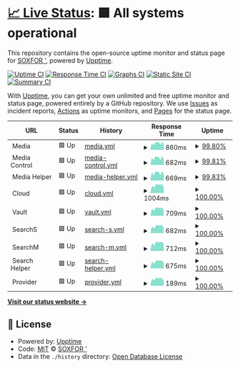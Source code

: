 # [📈 Live Status](https://upp.hpercld.xyz): <!--live status--> **🟩 All systems operational**

This repository contains the open-source uptime monitor and status page for [SOXFOR '](https://upp.hpercld.xyz), powered by [Upptime](https://github.com/upptime/upptime).

[![Uptime CI](https://github.com/soxfor/upptime/workflows/Uptime%20CI/badge.svg)](https://github.com/soxfor/upptime/actions?query=workflow%3A%22Uptime+CI%22)
[![Response Time CI](https://github.com/soxfor/upptime/workflows/Response%20Time%20CI/badge.svg)](https://github.com/soxfor/upptime/actions?query=workflow%3A%22Response+Time+CI%22)
[![Graphs CI](https://github.com/soxfor/upptime/workflows/Graphs%20CI/badge.svg)](https://github.com/soxfor/upptime/actions?query=workflow%3A%22Graphs+CI%22)
[![Static Site CI](https://github.com/soxfor/upptime/workflows/Static%20Site%20CI/badge.svg)](https://github.com/soxfor/upptime/actions?query=workflow%3A%22Static+Site+CI%22)
[![Summary CI](https://github.com/soxfor/upptime/workflows/Summary%20CI/badge.svg)](https://github.com/soxfor/upptime/actions?query=workflow%3A%22Summary+CI%22)

With [Upptime](https://upptime.js.org), you can get your own unlimited and free uptime monitor and status page, powered entirely by a GitHub repository. We use [Issues](https://github.com/soxfor/upptime/issues) as incident reports, [Actions](https://github.com/soxfor/upptime/actions) as uptime monitors, and [Pages](https://upp.hpercld.xyz) for the status page.

<!--start: status pages-->
<!-- This summary is generated by Upptime (https://github.com/upptime/upptime) -->
<!-- Do not edit this manually, your changes will be overwritten -->
<!-- prettier-ignore -->
| URL | Status | History | Response Time | Uptime |
| --- | ------ | ------- | ------------- | ------ |
| <img alt="" src="https://icons.duckduckgo.com/ip3/null.ico" height="13"> Media | 🟩 Up | [media.yml](https://github.com/soxfor/upptime/commits/HEAD/history/media.yml) | <details><summary><img alt="Response time graph" src="./graphs/media/response-time-week.png" height="20"> 860ms</summary><br><a href="https://upp.hpercld.xyz/history/media"><img alt="Response time 942" src="https://img.shields.io/endpoint?url=https%3A%2F%2Fraw.githubusercontent.com%2Fsoxfor%2Fupptime%2FHEAD%2Fapi%2Fmedia%2Fresponse-time.json"></a><br><a href="https://upp.hpercld.xyz/history/media"><img alt="24-hour response time 869" src="https://img.shields.io/endpoint?url=https%3A%2F%2Fraw.githubusercontent.com%2Fsoxfor%2Fupptime%2FHEAD%2Fapi%2Fmedia%2Fresponse-time-day.json"></a><br><a href="https://upp.hpercld.xyz/history/media"><img alt="7-day response time 860" src="https://img.shields.io/endpoint?url=https%3A%2F%2Fraw.githubusercontent.com%2Fsoxfor%2Fupptime%2FHEAD%2Fapi%2Fmedia%2Fresponse-time-week.json"></a><br><a href="https://upp.hpercld.xyz/history/media"><img alt="30-day response time 835" src="https://img.shields.io/endpoint?url=https%3A%2F%2Fraw.githubusercontent.com%2Fsoxfor%2Fupptime%2FHEAD%2Fapi%2Fmedia%2Fresponse-time-month.json"></a><br><a href="https://upp.hpercld.xyz/history/media"><img alt="1-year response time 942" src="https://img.shields.io/endpoint?url=https%3A%2F%2Fraw.githubusercontent.com%2Fsoxfor%2Fupptime%2FHEAD%2Fapi%2Fmedia%2Fresponse-time-year.json"></a></details> | <details><summary><a href="https://upp.hpercld.xyz/history/media">99.80%</a></summary><a href="https://upp.hpercld.xyz/history/media"><img alt="All-time uptime 99.01%" src="https://img.shields.io/endpoint?url=https%3A%2F%2Fraw.githubusercontent.com%2Fsoxfor%2Fupptime%2FHEAD%2Fapi%2Fmedia%2Fuptime.json"></a><br><a href="https://upp.hpercld.xyz/history/media"><img alt="24-hour uptime 100.00%" src="https://img.shields.io/endpoint?url=https%3A%2F%2Fraw.githubusercontent.com%2Fsoxfor%2Fupptime%2FHEAD%2Fapi%2Fmedia%2Fuptime-day.json"></a><br><a href="https://upp.hpercld.xyz/history/media"><img alt="7-day uptime 99.80%" src="https://img.shields.io/endpoint?url=https%3A%2F%2Fraw.githubusercontent.com%2Fsoxfor%2Fupptime%2FHEAD%2Fapi%2Fmedia%2Fuptime-week.json"></a><br><a href="https://upp.hpercld.xyz/history/media"><img alt="30-day uptime 99.95%" src="https://img.shields.io/endpoint?url=https%3A%2F%2Fraw.githubusercontent.com%2Fsoxfor%2Fupptime%2FHEAD%2Fapi%2Fmedia%2Fuptime-month.json"></a><br><a href="https://upp.hpercld.xyz/history/media"><img alt="1-year uptime 99.01%" src="https://img.shields.io/endpoint?url=https%3A%2F%2Fraw.githubusercontent.com%2Fsoxfor%2Fupptime%2FHEAD%2Fapi%2Fmedia%2Fuptime-year.json"></a></details>
| <img alt="" src="https://icons.duckduckgo.com/ip3/null.ico" height="13"> Media Control | 🟩 Up | [media-control.yml](https://github.com/soxfor/upptime/commits/HEAD/history/media-control.yml) | <details><summary><img alt="Response time graph" src="./graphs/media-control/response-time-week.png" height="20"> 682ms</summary><br><a href="https://upp.hpercld.xyz/history/media-control"><img alt="Response time 711" src="https://img.shields.io/endpoint?url=https%3A%2F%2Fraw.githubusercontent.com%2Fsoxfor%2Fupptime%2FHEAD%2Fapi%2Fmedia-control%2Fresponse-time.json"></a><br><a href="https://upp.hpercld.xyz/history/media-control"><img alt="24-hour response time 712" src="https://img.shields.io/endpoint?url=https%3A%2F%2Fraw.githubusercontent.com%2Fsoxfor%2Fupptime%2FHEAD%2Fapi%2Fmedia-control%2Fresponse-time-day.json"></a><br><a href="https://upp.hpercld.xyz/history/media-control"><img alt="7-day response time 682" src="https://img.shields.io/endpoint?url=https%3A%2F%2Fraw.githubusercontent.com%2Fsoxfor%2Fupptime%2FHEAD%2Fapi%2Fmedia-control%2Fresponse-time-week.json"></a><br><a href="https://upp.hpercld.xyz/history/media-control"><img alt="30-day response time 677" src="https://img.shields.io/endpoint?url=https%3A%2F%2Fraw.githubusercontent.com%2Fsoxfor%2Fupptime%2FHEAD%2Fapi%2Fmedia-control%2Fresponse-time-month.json"></a><br><a href="https://upp.hpercld.xyz/history/media-control"><img alt="1-year response time 711" src="https://img.shields.io/endpoint?url=https%3A%2F%2Fraw.githubusercontent.com%2Fsoxfor%2Fupptime%2FHEAD%2Fapi%2Fmedia-control%2Fresponse-time-year.json"></a></details> | <details><summary><a href="https://upp.hpercld.xyz/history/media-control">99.81%</a></summary><a href="https://upp.hpercld.xyz/history/media-control"><img alt="All-time uptime 99.12%" src="https://img.shields.io/endpoint?url=https%3A%2F%2Fraw.githubusercontent.com%2Fsoxfor%2Fupptime%2FHEAD%2Fapi%2Fmedia-control%2Fuptime.json"></a><br><a href="https://upp.hpercld.xyz/history/media-control"><img alt="24-hour uptime 100.00%" src="https://img.shields.io/endpoint?url=https%3A%2F%2Fraw.githubusercontent.com%2Fsoxfor%2Fupptime%2FHEAD%2Fapi%2Fmedia-control%2Fuptime-day.json"></a><br><a href="https://upp.hpercld.xyz/history/media-control"><img alt="7-day uptime 99.81%" src="https://img.shields.io/endpoint?url=https%3A%2F%2Fraw.githubusercontent.com%2Fsoxfor%2Fupptime%2FHEAD%2Fapi%2Fmedia-control%2Fuptime-week.json"></a><br><a href="https://upp.hpercld.xyz/history/media-control"><img alt="30-day uptime 99.96%" src="https://img.shields.io/endpoint?url=https%3A%2F%2Fraw.githubusercontent.com%2Fsoxfor%2Fupptime%2FHEAD%2Fapi%2Fmedia-control%2Fuptime-month.json"></a><br><a href="https://upp.hpercld.xyz/history/media-control"><img alt="1-year uptime 99.12%" src="https://img.shields.io/endpoint?url=https%3A%2F%2Fraw.githubusercontent.com%2Fsoxfor%2Fupptime%2FHEAD%2Fapi%2Fmedia-control%2Fuptime-year.json"></a></details>
| <img alt="" src="https://icons.duckduckgo.com/ip3/null.ico" height="13"> Media Helper | 🟩 Up | [media-helper.yml](https://github.com/soxfor/upptime/commits/HEAD/history/media-helper.yml) | <details><summary><img alt="Response time graph" src="./graphs/media-helper/response-time-week.png" height="20"> 669ms</summary><br><a href="https://upp.hpercld.xyz/history/media-helper"><img alt="Response time 749" src="https://img.shields.io/endpoint?url=https%3A%2F%2Fraw.githubusercontent.com%2Fsoxfor%2Fupptime%2FHEAD%2Fapi%2Fmedia-helper%2Fresponse-time.json"></a><br><a href="https://upp.hpercld.xyz/history/media-helper"><img alt="24-hour response time 712" src="https://img.shields.io/endpoint?url=https%3A%2F%2Fraw.githubusercontent.com%2Fsoxfor%2Fupptime%2FHEAD%2Fapi%2Fmedia-helper%2Fresponse-time-day.json"></a><br><a href="https://upp.hpercld.xyz/history/media-helper"><img alt="7-day response time 669" src="https://img.shields.io/endpoint?url=https%3A%2F%2Fraw.githubusercontent.com%2Fsoxfor%2Fupptime%2FHEAD%2Fapi%2Fmedia-helper%2Fresponse-time-week.json"></a><br><a href="https://upp.hpercld.xyz/history/media-helper"><img alt="30-day response time 661" src="https://img.shields.io/endpoint?url=https%3A%2F%2Fraw.githubusercontent.com%2Fsoxfor%2Fupptime%2FHEAD%2Fapi%2Fmedia-helper%2Fresponse-time-month.json"></a><br><a href="https://upp.hpercld.xyz/history/media-helper"><img alt="1-year response time 749" src="https://img.shields.io/endpoint?url=https%3A%2F%2Fraw.githubusercontent.com%2Fsoxfor%2Fupptime%2FHEAD%2Fapi%2Fmedia-helper%2Fresponse-time-year.json"></a></details> | <details><summary><a href="https://upp.hpercld.xyz/history/media-helper">99.83%</a></summary><a href="https://upp.hpercld.xyz/history/media-helper"><img alt="All-time uptime 99.13%" src="https://img.shields.io/endpoint?url=https%3A%2F%2Fraw.githubusercontent.com%2Fsoxfor%2Fupptime%2FHEAD%2Fapi%2Fmedia-helper%2Fuptime.json"></a><br><a href="https://upp.hpercld.xyz/history/media-helper"><img alt="24-hour uptime 100.00%" src="https://img.shields.io/endpoint?url=https%3A%2F%2Fraw.githubusercontent.com%2Fsoxfor%2Fupptime%2FHEAD%2Fapi%2Fmedia-helper%2Fuptime-day.json"></a><br><a href="https://upp.hpercld.xyz/history/media-helper"><img alt="7-day uptime 99.83%" src="https://img.shields.io/endpoint?url=https%3A%2F%2Fraw.githubusercontent.com%2Fsoxfor%2Fupptime%2FHEAD%2Fapi%2Fmedia-helper%2Fuptime-week.json"></a><br><a href="https://upp.hpercld.xyz/history/media-helper"><img alt="30-day uptime 99.96%" src="https://img.shields.io/endpoint?url=https%3A%2F%2Fraw.githubusercontent.com%2Fsoxfor%2Fupptime%2FHEAD%2Fapi%2Fmedia-helper%2Fuptime-month.json"></a><br><a href="https://upp.hpercld.xyz/history/media-helper"><img alt="1-year uptime 99.13%" src="https://img.shields.io/endpoint?url=https%3A%2F%2Fraw.githubusercontent.com%2Fsoxfor%2Fupptime%2FHEAD%2Fapi%2Fmedia-helper%2Fuptime-year.json"></a></details>
| <img alt="" src="https://icons.duckduckgo.com/ip3/null.ico" height="13"> Cloud | 🟩 Up | [cloud.yml](https://github.com/soxfor/upptime/commits/HEAD/history/cloud.yml) | <details><summary><img alt="Response time graph" src="./graphs/cloud/response-time-week.png" height="20"> 1004ms</summary><br><a href="https://upp.hpercld.xyz/history/cloud"><img alt="Response time 986" src="https://img.shields.io/endpoint?url=https%3A%2F%2Fraw.githubusercontent.com%2Fsoxfor%2Fupptime%2FHEAD%2Fapi%2Fcloud%2Fresponse-time.json"></a><br><a href="https://upp.hpercld.xyz/history/cloud"><img alt="24-hour response time 963" src="https://img.shields.io/endpoint?url=https%3A%2F%2Fraw.githubusercontent.com%2Fsoxfor%2Fupptime%2FHEAD%2Fapi%2Fcloud%2Fresponse-time-day.json"></a><br><a href="https://upp.hpercld.xyz/history/cloud"><img alt="7-day response time 1004" src="https://img.shields.io/endpoint?url=https%3A%2F%2Fraw.githubusercontent.com%2Fsoxfor%2Fupptime%2FHEAD%2Fapi%2Fcloud%2Fresponse-time-week.json"></a><br><a href="https://upp.hpercld.xyz/history/cloud"><img alt="30-day response time 1002" src="https://img.shields.io/endpoint?url=https%3A%2F%2Fraw.githubusercontent.com%2Fsoxfor%2Fupptime%2FHEAD%2Fapi%2Fcloud%2Fresponse-time-month.json"></a><br><a href="https://upp.hpercld.xyz/history/cloud"><img alt="1-year response time 986" src="https://img.shields.io/endpoint?url=https%3A%2F%2Fraw.githubusercontent.com%2Fsoxfor%2Fupptime%2FHEAD%2Fapi%2Fcloud%2Fresponse-time-year.json"></a></details> | <details><summary><a href="https://upp.hpercld.xyz/history/cloud">100.00%</a></summary><a href="https://upp.hpercld.xyz/history/cloud"><img alt="All-time uptime 99.14%" src="https://img.shields.io/endpoint?url=https%3A%2F%2Fraw.githubusercontent.com%2Fsoxfor%2Fupptime%2FHEAD%2Fapi%2Fcloud%2Fuptime.json"></a><br><a href="https://upp.hpercld.xyz/history/cloud"><img alt="24-hour uptime 100.00%" src="https://img.shields.io/endpoint?url=https%3A%2F%2Fraw.githubusercontent.com%2Fsoxfor%2Fupptime%2FHEAD%2Fapi%2Fcloud%2Fuptime-day.json"></a><br><a href="https://upp.hpercld.xyz/history/cloud"><img alt="7-day uptime 100.00%" src="https://img.shields.io/endpoint?url=https%3A%2F%2Fraw.githubusercontent.com%2Fsoxfor%2Fupptime%2FHEAD%2Fapi%2Fcloud%2Fuptime-week.json"></a><br><a href="https://upp.hpercld.xyz/history/cloud"><img alt="30-day uptime 100.00%" src="https://img.shields.io/endpoint?url=https%3A%2F%2Fraw.githubusercontent.com%2Fsoxfor%2Fupptime%2FHEAD%2Fapi%2Fcloud%2Fuptime-month.json"></a><br><a href="https://upp.hpercld.xyz/history/cloud"><img alt="1-year uptime 99.14%" src="https://img.shields.io/endpoint?url=https%3A%2F%2Fraw.githubusercontent.com%2Fsoxfor%2Fupptime%2FHEAD%2Fapi%2Fcloud%2Fuptime-year.json"></a></details>
| <img alt="" src="https://icons.duckduckgo.com/ip3/null.ico" height="13"> Vault | 🟩 Up | [vault.yml](https://github.com/soxfor/upptime/commits/HEAD/history/vault.yml) | <details><summary><img alt="Response time graph" src="./graphs/vault/response-time-week.png" height="20"> 709ms</summary><br><a href="https://upp.hpercld.xyz/history/vault"><img alt="Response time 766" src="https://img.shields.io/endpoint?url=https%3A%2F%2Fraw.githubusercontent.com%2Fsoxfor%2Fupptime%2FHEAD%2Fapi%2Fvault%2Fresponse-time.json"></a><br><a href="https://upp.hpercld.xyz/history/vault"><img alt="24-hour response time 718" src="https://img.shields.io/endpoint?url=https%3A%2F%2Fraw.githubusercontent.com%2Fsoxfor%2Fupptime%2FHEAD%2Fapi%2Fvault%2Fresponse-time-day.json"></a><br><a href="https://upp.hpercld.xyz/history/vault"><img alt="7-day response time 709" src="https://img.shields.io/endpoint?url=https%3A%2F%2Fraw.githubusercontent.com%2Fsoxfor%2Fupptime%2FHEAD%2Fapi%2Fvault%2Fresponse-time-week.json"></a><br><a href="https://upp.hpercld.xyz/history/vault"><img alt="30-day response time 686" src="https://img.shields.io/endpoint?url=https%3A%2F%2Fraw.githubusercontent.com%2Fsoxfor%2Fupptime%2FHEAD%2Fapi%2Fvault%2Fresponse-time-month.json"></a><br><a href="https://upp.hpercld.xyz/history/vault"><img alt="1-year response time 766" src="https://img.shields.io/endpoint?url=https%3A%2F%2Fraw.githubusercontent.com%2Fsoxfor%2Fupptime%2FHEAD%2Fapi%2Fvault%2Fresponse-time-year.json"></a></details> | <details><summary><a href="https://upp.hpercld.xyz/history/vault">100.00%</a></summary><a href="https://upp.hpercld.xyz/history/vault"><img alt="All-time uptime 99.13%" src="https://img.shields.io/endpoint?url=https%3A%2F%2Fraw.githubusercontent.com%2Fsoxfor%2Fupptime%2FHEAD%2Fapi%2Fvault%2Fuptime.json"></a><br><a href="https://upp.hpercld.xyz/history/vault"><img alt="24-hour uptime 100.00%" src="https://img.shields.io/endpoint?url=https%3A%2F%2Fraw.githubusercontent.com%2Fsoxfor%2Fupptime%2FHEAD%2Fapi%2Fvault%2Fuptime-day.json"></a><br><a href="https://upp.hpercld.xyz/history/vault"><img alt="7-day uptime 100.00%" src="https://img.shields.io/endpoint?url=https%3A%2F%2Fraw.githubusercontent.com%2Fsoxfor%2Fupptime%2FHEAD%2Fapi%2Fvault%2Fuptime-week.json"></a><br><a href="https://upp.hpercld.xyz/history/vault"><img alt="30-day uptime 100.00%" src="https://img.shields.io/endpoint?url=https%3A%2F%2Fraw.githubusercontent.com%2Fsoxfor%2Fupptime%2FHEAD%2Fapi%2Fvault%2Fuptime-month.json"></a><br><a href="https://upp.hpercld.xyz/history/vault"><img alt="1-year uptime 99.13%" src="https://img.shields.io/endpoint?url=https%3A%2F%2Fraw.githubusercontent.com%2Fsoxfor%2Fupptime%2FHEAD%2Fapi%2Fvault%2Fuptime-year.json"></a></details>
| <img alt="" src="https://icons.duckduckgo.com/ip3/null.ico" height="13"> SearchS | 🟩 Up | [search-s.yml](https://github.com/soxfor/upptime/commits/HEAD/history/search-s.yml) | <details><summary><img alt="Response time graph" src="./graphs/search-s/response-time-week.png" height="20"> 682ms</summary><br><a href="https://upp.hpercld.xyz/history/search-s"><img alt="Response time 763" src="https://img.shields.io/endpoint?url=https%3A%2F%2Fraw.githubusercontent.com%2Fsoxfor%2Fupptime%2FHEAD%2Fapi%2Fsearch-s%2Fresponse-time.json"></a><br><a href="https://upp.hpercld.xyz/history/search-s"><img alt="24-hour response time 656" src="https://img.shields.io/endpoint?url=https%3A%2F%2Fraw.githubusercontent.com%2Fsoxfor%2Fupptime%2FHEAD%2Fapi%2Fsearch-s%2Fresponse-time-day.json"></a><br><a href="https://upp.hpercld.xyz/history/search-s"><img alt="7-day response time 682" src="https://img.shields.io/endpoint?url=https%3A%2F%2Fraw.githubusercontent.com%2Fsoxfor%2Fupptime%2FHEAD%2Fapi%2Fsearch-s%2Fresponse-time-week.json"></a><br><a href="https://upp.hpercld.xyz/history/search-s"><img alt="30-day response time 671" src="https://img.shields.io/endpoint?url=https%3A%2F%2Fraw.githubusercontent.com%2Fsoxfor%2Fupptime%2FHEAD%2Fapi%2Fsearch-s%2Fresponse-time-month.json"></a><br><a href="https://upp.hpercld.xyz/history/search-s"><img alt="1-year response time 763" src="https://img.shields.io/endpoint?url=https%3A%2F%2Fraw.githubusercontent.com%2Fsoxfor%2Fupptime%2FHEAD%2Fapi%2Fsearch-s%2Fresponse-time-year.json"></a></details> | <details><summary><a href="https://upp.hpercld.xyz/history/search-s">100.00%</a></summary><a href="https://upp.hpercld.xyz/history/search-s"><img alt="All-time uptime 99.17%" src="https://img.shields.io/endpoint?url=https%3A%2F%2Fraw.githubusercontent.com%2Fsoxfor%2Fupptime%2FHEAD%2Fapi%2Fsearch-s%2Fuptime.json"></a><br><a href="https://upp.hpercld.xyz/history/search-s"><img alt="24-hour uptime 100.00%" src="https://img.shields.io/endpoint?url=https%3A%2F%2Fraw.githubusercontent.com%2Fsoxfor%2Fupptime%2FHEAD%2Fapi%2Fsearch-s%2Fuptime-day.json"></a><br><a href="https://upp.hpercld.xyz/history/search-s"><img alt="7-day uptime 100.00%" src="https://img.shields.io/endpoint?url=https%3A%2F%2Fraw.githubusercontent.com%2Fsoxfor%2Fupptime%2FHEAD%2Fapi%2Fsearch-s%2Fuptime-week.json"></a><br><a href="https://upp.hpercld.xyz/history/search-s"><img alt="30-day uptime 100.00%" src="https://img.shields.io/endpoint?url=https%3A%2F%2Fraw.githubusercontent.com%2Fsoxfor%2Fupptime%2FHEAD%2Fapi%2Fsearch-s%2Fuptime-month.json"></a><br><a href="https://upp.hpercld.xyz/history/search-s"><img alt="1-year uptime 99.17%" src="https://img.shields.io/endpoint?url=https%3A%2F%2Fraw.githubusercontent.com%2Fsoxfor%2Fupptime%2FHEAD%2Fapi%2Fsearch-s%2Fuptime-year.json"></a></details>
| <img alt="" src="https://icons.duckduckgo.com/ip3/null.ico" height="13"> SearchM | 🟩 Up | [search-m.yml](https://github.com/soxfor/upptime/commits/HEAD/history/search-m.yml) | <details><summary><img alt="Response time graph" src="./graphs/search-m/response-time-week.png" height="20"> 712ms</summary><br><a href="https://upp.hpercld.xyz/history/search-m"><img alt="Response time 674" src="https://img.shields.io/endpoint?url=https%3A%2F%2Fraw.githubusercontent.com%2Fsoxfor%2Fupptime%2FHEAD%2Fapi%2Fsearch-m%2Fresponse-time.json"></a><br><a href="https://upp.hpercld.xyz/history/search-m"><img alt="24-hour response time 697" src="https://img.shields.io/endpoint?url=https%3A%2F%2Fraw.githubusercontent.com%2Fsoxfor%2Fupptime%2FHEAD%2Fapi%2Fsearch-m%2Fresponse-time-day.json"></a><br><a href="https://upp.hpercld.xyz/history/search-m"><img alt="7-day response time 712" src="https://img.shields.io/endpoint?url=https%3A%2F%2Fraw.githubusercontent.com%2Fsoxfor%2Fupptime%2FHEAD%2Fapi%2Fsearch-m%2Fresponse-time-week.json"></a><br><a href="https://upp.hpercld.xyz/history/search-m"><img alt="30-day response time 674" src="https://img.shields.io/endpoint?url=https%3A%2F%2Fraw.githubusercontent.com%2Fsoxfor%2Fupptime%2FHEAD%2Fapi%2Fsearch-m%2Fresponse-time-month.json"></a><br><a href="https://upp.hpercld.xyz/history/search-m"><img alt="1-year response time 674" src="https://img.shields.io/endpoint?url=https%3A%2F%2Fraw.githubusercontent.com%2Fsoxfor%2Fupptime%2FHEAD%2Fapi%2Fsearch-m%2Fresponse-time-year.json"></a></details> | <details><summary><a href="https://upp.hpercld.xyz/history/search-m">100.00%</a></summary><a href="https://upp.hpercld.xyz/history/search-m"><img alt="All-time uptime 99.18%" src="https://img.shields.io/endpoint?url=https%3A%2F%2Fraw.githubusercontent.com%2Fsoxfor%2Fupptime%2FHEAD%2Fapi%2Fsearch-m%2Fuptime.json"></a><br><a href="https://upp.hpercld.xyz/history/search-m"><img alt="24-hour uptime 100.00%" src="https://img.shields.io/endpoint?url=https%3A%2F%2Fraw.githubusercontent.com%2Fsoxfor%2Fupptime%2FHEAD%2Fapi%2Fsearch-m%2Fuptime-day.json"></a><br><a href="https://upp.hpercld.xyz/history/search-m"><img alt="7-day uptime 100.00%" src="https://img.shields.io/endpoint?url=https%3A%2F%2Fraw.githubusercontent.com%2Fsoxfor%2Fupptime%2FHEAD%2Fapi%2Fsearch-m%2Fuptime-week.json"></a><br><a href="https://upp.hpercld.xyz/history/search-m"><img alt="30-day uptime 100.00%" src="https://img.shields.io/endpoint?url=https%3A%2F%2Fraw.githubusercontent.com%2Fsoxfor%2Fupptime%2FHEAD%2Fapi%2Fsearch-m%2Fuptime-month.json"></a><br><a href="https://upp.hpercld.xyz/history/search-m"><img alt="1-year uptime 99.18%" src="https://img.shields.io/endpoint?url=https%3A%2F%2Fraw.githubusercontent.com%2Fsoxfor%2Fupptime%2FHEAD%2Fapi%2Fsearch-m%2Fuptime-year.json"></a></details>
| <img alt="" src="https://icons.duckduckgo.com/ip3/null.ico" height="13"> Search Helper | 🟩 Up | [search-helper.yml](https://github.com/soxfor/upptime/commits/HEAD/history/search-helper.yml) | <details><summary><img alt="Response time graph" src="./graphs/search-helper/response-time-week.png" height="20"> 675ms</summary><br><a href="https://upp.hpercld.xyz/history/search-helper"><img alt="Response time 756" src="https://img.shields.io/endpoint?url=https%3A%2F%2Fraw.githubusercontent.com%2Fsoxfor%2Fupptime%2FHEAD%2Fapi%2Fsearch-helper%2Fresponse-time.json"></a><br><a href="https://upp.hpercld.xyz/history/search-helper"><img alt="24-hour response time 670" src="https://img.shields.io/endpoint?url=https%3A%2F%2Fraw.githubusercontent.com%2Fsoxfor%2Fupptime%2FHEAD%2Fapi%2Fsearch-helper%2Fresponse-time-day.json"></a><br><a href="https://upp.hpercld.xyz/history/search-helper"><img alt="7-day response time 675" src="https://img.shields.io/endpoint?url=https%3A%2F%2Fraw.githubusercontent.com%2Fsoxfor%2Fupptime%2FHEAD%2Fapi%2Fsearch-helper%2Fresponse-time-week.json"></a><br><a href="https://upp.hpercld.xyz/history/search-helper"><img alt="30-day response time 671" src="https://img.shields.io/endpoint?url=https%3A%2F%2Fraw.githubusercontent.com%2Fsoxfor%2Fupptime%2FHEAD%2Fapi%2Fsearch-helper%2Fresponse-time-month.json"></a><br><a href="https://upp.hpercld.xyz/history/search-helper"><img alt="1-year response time 756" src="https://img.shields.io/endpoint?url=https%3A%2F%2Fraw.githubusercontent.com%2Fsoxfor%2Fupptime%2FHEAD%2Fapi%2Fsearch-helper%2Fresponse-time-year.json"></a></details> | <details><summary><a href="https://upp.hpercld.xyz/history/search-helper">100.00%</a></summary><a href="https://upp.hpercld.xyz/history/search-helper"><img alt="All-time uptime 99.18%" src="https://img.shields.io/endpoint?url=https%3A%2F%2Fraw.githubusercontent.com%2Fsoxfor%2Fupptime%2FHEAD%2Fapi%2Fsearch-helper%2Fuptime.json"></a><br><a href="https://upp.hpercld.xyz/history/search-helper"><img alt="24-hour uptime 100.00%" src="https://img.shields.io/endpoint?url=https%3A%2F%2Fraw.githubusercontent.com%2Fsoxfor%2Fupptime%2FHEAD%2Fapi%2Fsearch-helper%2Fuptime-day.json"></a><br><a href="https://upp.hpercld.xyz/history/search-helper"><img alt="7-day uptime 100.00%" src="https://img.shields.io/endpoint?url=https%3A%2F%2Fraw.githubusercontent.com%2Fsoxfor%2Fupptime%2FHEAD%2Fapi%2Fsearch-helper%2Fuptime-week.json"></a><br><a href="https://upp.hpercld.xyz/history/search-helper"><img alt="30-day uptime 100.00%" src="https://img.shields.io/endpoint?url=https%3A%2F%2Fraw.githubusercontent.com%2Fsoxfor%2Fupptime%2FHEAD%2Fapi%2Fsearch-helper%2Fuptime-month.json"></a><br><a href="https://upp.hpercld.xyz/history/search-helper"><img alt="1-year uptime 99.18%" src="https://img.shields.io/endpoint?url=https%3A%2F%2Fraw.githubusercontent.com%2Fsoxfor%2Fupptime%2FHEAD%2Fapi%2Fsearch-helper%2Fuptime-year.json"></a></details>
| <img alt="" src="https://icons.duckduckgo.com/ip3/null.ico" height="13"> Provider | 🟩 Up | [provider.yml](https://github.com/soxfor/upptime/commits/HEAD/history/provider.yml) | <details><summary><img alt="Response time graph" src="./graphs/provider/response-time-week.png" height="20"> 189ms</summary><br><a href="https://upp.hpercld.xyz/history/provider"><img alt="Response time 169" src="https://img.shields.io/endpoint?url=https%3A%2F%2Fraw.githubusercontent.com%2Fsoxfor%2Fupptime%2FHEAD%2Fapi%2Fprovider%2Fresponse-time.json"></a><br><a href="https://upp.hpercld.xyz/history/provider"><img alt="24-hour response time 177" src="https://img.shields.io/endpoint?url=https%3A%2F%2Fraw.githubusercontent.com%2Fsoxfor%2Fupptime%2FHEAD%2Fapi%2Fprovider%2Fresponse-time-day.json"></a><br><a href="https://upp.hpercld.xyz/history/provider"><img alt="7-day response time 189" src="https://img.shields.io/endpoint?url=https%3A%2F%2Fraw.githubusercontent.com%2Fsoxfor%2Fupptime%2FHEAD%2Fapi%2Fprovider%2Fresponse-time-week.json"></a><br><a href="https://upp.hpercld.xyz/history/provider"><img alt="30-day response time 181" src="https://img.shields.io/endpoint?url=https%3A%2F%2Fraw.githubusercontent.com%2Fsoxfor%2Fupptime%2FHEAD%2Fapi%2Fprovider%2Fresponse-time-month.json"></a><br><a href="https://upp.hpercld.xyz/history/provider"><img alt="1-year response time 169" src="https://img.shields.io/endpoint?url=https%3A%2F%2Fraw.githubusercontent.com%2Fsoxfor%2Fupptime%2FHEAD%2Fapi%2Fprovider%2Fresponse-time-year.json"></a></details> | <details><summary><a href="https://upp.hpercld.xyz/history/provider">100.00%</a></summary><a href="https://upp.hpercld.xyz/history/provider"><img alt="All-time uptime 93.82%" src="https://img.shields.io/endpoint?url=https%3A%2F%2Fraw.githubusercontent.com%2Fsoxfor%2Fupptime%2FHEAD%2Fapi%2Fprovider%2Fuptime.json"></a><br><a href="https://upp.hpercld.xyz/history/provider"><img alt="24-hour uptime 100.00%" src="https://img.shields.io/endpoint?url=https%3A%2F%2Fraw.githubusercontent.com%2Fsoxfor%2Fupptime%2FHEAD%2Fapi%2Fprovider%2Fuptime-day.json"></a><br><a href="https://upp.hpercld.xyz/history/provider"><img alt="7-day uptime 100.00%" src="https://img.shields.io/endpoint?url=https%3A%2F%2Fraw.githubusercontent.com%2Fsoxfor%2Fupptime%2FHEAD%2Fapi%2Fprovider%2Fuptime-week.json"></a><br><a href="https://upp.hpercld.xyz/history/provider"><img alt="30-day uptime 64.89%" src="https://img.shields.io/endpoint?url=https%3A%2F%2Fraw.githubusercontent.com%2Fsoxfor%2Fupptime%2FHEAD%2Fapi%2Fprovider%2Fuptime-month.json"></a><br><a href="https://upp.hpercld.xyz/history/provider"><img alt="1-year uptime 93.82%" src="https://img.shields.io/endpoint?url=https%3A%2F%2Fraw.githubusercontent.com%2Fsoxfor%2Fupptime%2FHEAD%2Fapi%2Fprovider%2Fuptime-year.json"></a></details>

<!--end: status pages-->

[**Visit our status website →**](https://upp.hpercld.xyz)

## 📄 License

- Powered by: [Upptime](https://github.com/upptime/upptime)
- Code: [MIT](./LICENSE) © [SOXFOR '](https://upp.hpercld.xyz)
- Data in the `./history` directory: [Open Database License](https://opendatacommons.org/licenses/odbl/1-0/)
